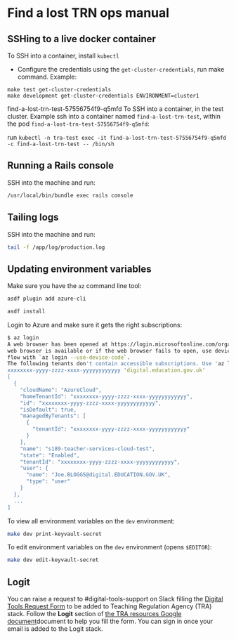 # Find a lost TRN ops manual

## SSHing to a live docker container

To SSH into a container, install `kubectl`

- Configure the credentials using the `get-cluster-credentials`, run make command. Example:

```
make test get-cluster-credentials
make development get-cluster-credentials ENVIRONMENT=cluster1
```

find-a-lost-trn-test-57556754f9-q5mfd
To SSH into a container, in the test cluster. Example ssh into a container named `find-a-lost-trn-test`, within the pod `find-a-lost-trn-test-57556754f9-q5mfd`:

run `kubectl -n tra-test exec -it find-a-lost-trn-test-57556754f9-q5mfd -c find-a-lost-trn-test -- /bin/sh`

## Running a Rails console

SSH into the machine and run:

```bash
/usr/local/bin/bundle exec rails console
```

## Tailing logs

SSH into the machine and run:

```bash
tail -f /app/log/production.log
```

## Updating environment variables

Make sure you have the `az` command line tool:

```bash
asdf plugin add azure-cli

asdf install
```

Login to Azure and make sure it gets the right subscriptions:

```bash
$ az login
A web browser has been opened at https://login.microsoftonline.com/organizations/oauth2/v2.0/authorize. Please continue the login in the web browser. If no
web browser is available or if the web browser fails to open, use device code
flow with `az login --use-device-code`.
The following tenants don't contain accessible subscriptions. Use 'az login --allow-no-subscriptions' to have tenant level access.
xxxxxxxx-yyyy-zzzz-xxxx-yyyyyyyyyyyy 'digital.education.gov.uk'
[
  {
    "cloudName": "AzureCloud",
    "homeTenantId": "xxxxxxxx-yyyy-zzzz-xxxx-yyyyyyyyyyyy",
    "id": "xxxxxxxx-yyyy-zzzz-xxxx-yyyyyyyyyyyy",
    "isDefault": true,
    "managedByTenants": [
      {
        "tenantId": "xxxxxxxx-yyyy-zzzz-xxxx-yyyyyyyyyyyy"
      }
    ],
    "name": "s189-teacher-services-cloud-test",
    "state": "Enabled",
    "tenantId": "xxxxxxxx-yyyy-zzzz-xxxx-yyyyyyyyyyyy",
    "user": {
      "name": "Joe.BLOGGS@digital.EDUCATION.GOV.UK",
      "type": "user"
    }
  },
  ...
]
```

To view all environment variables on the `dev` environment:

```bash
make dev print-keyvault-secret
```

To edit environment variables on the `dev` environment (opens `$EDITOR`):

```bash
make dev edit-keyvault-secret
```

## Logit

You can raise a request to #digital-tools-support on Slack filling the [Digital Tools Request Form](https://docs.google.com/forms/d/e/1FAIpQLSe8pAACWb8FUH0qXpUsoUoa6w1GuRvSNour-lHliGPaJ7u73A/viewform) to be added to Teaching Regulation Agency (TRA) stack. Follow the **Logit** section of [the TRA resources Google document](https://docs.google.com/document/d/1A6TMWkFYc_q2IQLh5KhRSPOr91e_l9lxI_tFtZ8tdxc/edit#heading=h.8atf3at2he6o)document to help you fill the form. You can sign in once your email is added to the Logit stack.
